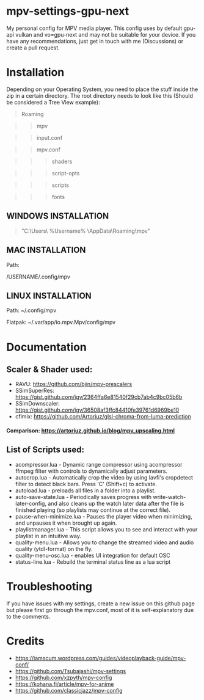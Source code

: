 # mpv-settings-gpu-next
My personal config for MPV media player. This config uses by default gpu-api vulkan and vo=gpu-next and may not be suitable for your device. If you have any recommendations, just get in touch with me (Discussions) or create a pull request.

# Installation
Depending on your Operating System, you need to place the stuff inside the zip in a certain directory.
The root directory needs to look like this (Should be considered a Tree View example):


>Roaming

>>mpv

>>input.conf

>>mpv.conf

>>>shaders

>>>script-opts

>>>scripts

>>>fonts

## WINDOWS INSTALLATION
> "C:\Users\ %Username% \AppData\Roaming\mpv"

## MAC INSTALLATION
Path:

/USERNAME/.config/mpv

## LINUX INSTALLATION

Path:
~/.config/mpv

Flatpak:
~/.var/app/io.mpv.Mpv/config/mpv


# Documentation
## Scaler & Shader used: 

- RAVU: https://github.com/bjin/mpv-prescalers
- SSimSuperRes: https://gist.github.com/igv/2364ffa6e81540f29cb7ab4c9bc05b6b
- SSimDownscaler: https://gist.github.com/igv/36508af3ffc84410fe39761d6969be10
- cflmix: https://github.com/Artoriuz/glsl-chroma-from-luma-prediction

#### Comparison: https://artoriuz.github.io/blog/mpv_upscaling.html

## List of Scripts used:
- acompressor.lua - Dynamic range compressor using acompressor ffmpeg filter with controls to dynamically adjust parameters.
- autocrop.lua - Automatically crop the video by using lavfi's cropdetect filter to detect black bars. Press 'C' (Shift+c) to activate.
- autoload.lua - preloads all files in a folder into a playlist.
- auto-save-state.lua - Periodically saves progress with write-watch-later-config, and also cleans up the watch later data after the file is finished playing (so playlists may continue at the correct file).
- pause-when-minimize.lua - Pauses the player video when minimizing, and unpauses it when brought up again.
- playlistmanager.lua - This script allows you to see and interact with your playlist in an intuitive way.
- quality-menu.lua - Allows you to change the streamed video and audio quality (ytdl-format) on the fly. 
- quality-menu-osc.lua - enables UI integration for default OSC
- status-line.lua - Rebuild the terminal status line as a lua script

# Troubleshooting

If you have issues with my settings, create a new issue on this github page but please first go through the mpv.conf, most of it is self-explanatory due to the comments.

# Credits
- https://iamscum.wordpress.com/guides/videoplayback-guide/mpv-conf/
- https://github.com/Tsubajashi/mpv-settings
- https://github.com/xzpyth/mpv-config
- https://kohana.fi/article/mpv-for-anime
- https://github.com/classicjazz/mpv-config

